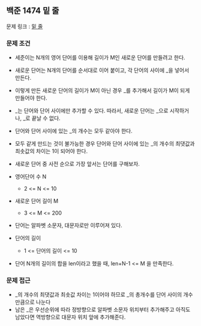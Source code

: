 ## 백준 1474 밑 줄

문제 링크 : [밑 줄](https://www.acmicpc.net/problem/1474)

### 문제 조건

- 세준이는 N개의 영어 단어를 이용해 길이가 M인 새로운 단어를 만들려고 한다.
- 새로운 단어는 N개의 단어를 순서대로 이어 붙이고, 각 단어의 사이에 _을 넣어서 만든다.
- 이렇게 만든 새로운 단어의 길이가 M이 아닌 경우 _를 추가해서 길이가 M이 되게 만들어야 한다.
- _는 단어와 단어 사이에만 추가할 수 있다. 따라서, 새로운 단어는 _으로 시작하거나, _로 끝날 수 없다.
- 단어와 단어 사이에 있는 _의 개수는 모두 같아야 한다.
- 모두 같게 만드는 것이 불가능한 경우 단어와 단어 사이에 있는 _의 개수의 최댓값과 최솟값의 차이는 1이 되어야 한다.
- 새로운 단어 중 사전 순으로 가장 앞서는 단어를 구해보자.

- 영어단어 수 N
    - 2 <= N <= 10
- 새로운 단어 길이 M
    - 3 <= M <= 200
- 단어는 알파벳 소문자, 대문자로만 이루어져 있다.
- 단어의 길이
    - 1 <= 단어의 길이 <= 10
- 단어 N개의 길이의 합을 len이라고 했을 때, len+N-1 <= M 을 만족한다.

### 문제 접근

- _의 개수의 최댓값과 최솟값 차이는 1이어야 하므로 _의 총개수를 단어 사이의 개수만큼으로 나눈다
- 남은 _은 우선순위에 따라 정방향으로 알파벳 소문자 위치부터 추가해주고 아직도 남았다면 역방향으로 대문자 위치 앞에 추가해준다.